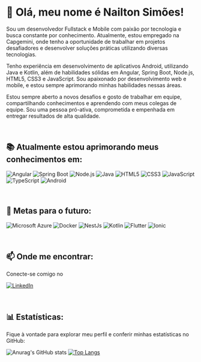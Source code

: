# 👋 Olá, meu nome é Nailton Simões!

Sou um desenvolvedor Fullstack e Mobile com paixão por tecnologia e busca constante por conhecimento. Atualmente, estou empregado na Capgemini, onde tenho a oportunidade de trabalhar em projetos desafiadores e desenvolver soluções práticas utilizando diversas tecnologias.

Tenho experiência em desenvolvimento de aplicativos Android, utilizando Java e Kotlin, além de habilidades sólidas em Angular, Spring Boot, Node.js, HTML5, CSS3 e JavaScript. Sou apaixonado por desenvolvimento web e mobile, e estou sempre aprimorando minhas habilidades nessas áreas.

Estou sempre aberto a novos desafios e gosto de trabalhar em equipe, compartilhando conhecimentos e aprendendo com meus colegas de equipe. Sou uma pessoa pró-ativa, comprometida e empenhada em entregar resultados de alta qualidade.

<br/>

## 📚 Atualmente estou aprimorando meus conhecimentos em:

![Angular](https://img.shields.io/badge/angular-%23DD0031.svg?style=for-the-badge&logo=angular&logoColor=white)
![Spring Boot](https://img.shields.io/badge/Spring%20Boot-gray?style=for-the-badge&logo=spring-boot&logoColor=brightgreen)
![Node.js](https://img.shields.io/badge/node.js-6DA55F?style=for-the-badge&logo=node.js&logoColor=white)
![Java](https://img.shields.io/badge/java-%23ED8B00.svg?style=for-the-badge&logo=openjdk&logoColor=white)
![HTML5](https://img.shields.io/badge/html5-%23E34F26.svg?style=for-the-badge&logo=html5&logoColor=white)
![CSS3](https://img.shields.io/badge/css3-%231572B6.svg?style=for-the-badge&logo=css3&logoColor=white)
![JavaScript](https://img.shields.io/badge/javascript-%23323330.svg?style=for-the-badge&logo=javascript&logoColor=%23F7DF1E)
![TypeScript](https://img.shields.io/badge/typescript-%23007ACC.svg?style=for-the-badge&logo=typescript&logoColor=white)
![Android](https://img.shields.io/badge/Android-grey?style=for-the-badge&logo=android&logoColor=green)

<br/>

## 🎯 Metas para o futuro:
![Microsoft Azure](https://img.shields.io/badge/Microsoft%20Azure-white?style=for-the-badge&logo=microsoft-azure&logoColor=blue)
![Docker](https://img.shields.io/badge/Docker-EEEEEE?style=for-the-badge&logo=docker&logoColor=blue)
![NestJs](https://img.shields.io/badge/NestJS-4BC51D?style=for-the-badge&logo=nestjs&color=red)
![Kotlin](https://img.shields.io/badge/Kotlin-F18E33?style=for-the-badge&logo=kotlin&color=brown)
![Flutter](https://img.shields.io/badge/Flutter-blue?style=for-the-badge&amp;logo=flutter&logoColor=white)
![Ionic](https://img.shields.io/badge/Ionic-3300FF?style=for-the-badge&logo=ionic&color=white)

<br/>

## 📫 Onde me encontrar:
Conecte-se comigo no

[![LinkedIn](https://img.shields.io/badge/LinkedIn-blue?style=for-the-badge&logo=linkedin)](https://www.linkedin.com/in/nailtonsimoes/)

<br/>

## 📊 Estatísticas:
Fique à vontade para explorar meu perfil e conferir minhas estatísticas no GitHub:

![Anurag's GitHub stats](https://github-readme-stats.vercel.app/api?username=nailtonsimoes&show_icons=true&locale=pt-br&rank_icon=percentile&theme=highcontrast)
[![Top Langs](https://github-readme-stats.vercel.app/api/top-langs/?username=nailtonsimoes&locale=pt-br&layout=normal&theme=highcontrast)](https://github.com/anuraghazra/github-readme-stats)
